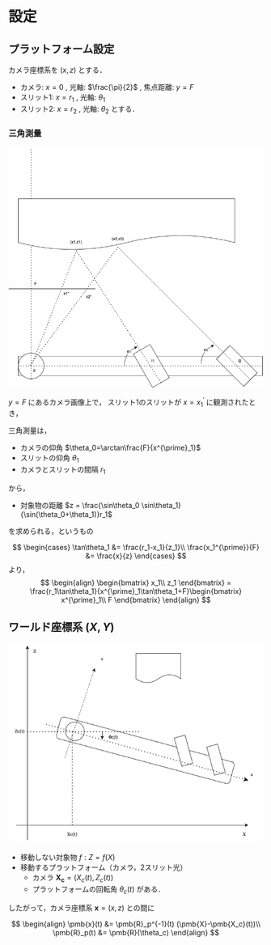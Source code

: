 # 設定

## プラットフォーム設定

カメラ座標系を $(x,z)$ とする．

- カメラ: $x=0$ , 光軸: $\frac{\pi}{2}$ , 焦点距離: $y=F$
- スリット1: $x=r_1$ , 光軸: $\theta_1$
- スリット2: $x=r_2$ , 光軸: $\theta_2$
とする．

### 三角測量

![LRF](laser_range_finder.drawio.png)

$y=F$ にあるカメラ画像上で，
スリット1のスリットが $x=x^{\prime}_1$ に観測されたとき，

三角測量は，
- カメラの仰角 $\theta_0=\arctan\frac{F}{x^{\prime}_1}$
- スリットの仰角 $\theta_1$
- カメラとスリットの間隔 $r_1$

から，
- 対象物の距離 $z = \frac{\sin\theta_0 \sin\theta_1}{\sin(\theta_0+\theta_1)}r_1$

を求められる，というもの

$$
\begin{cases}
\tan\theta_1 &= \frac{r_1-x_1}{z_1}\\
\frac{x_1^{\prime}}{F} &= \frac{x}{z}
\end{cases}
$$
より，
$$
\begin{align}
\begin{bmatrix}
x_1\\
z_1
\end{bmatrix} = \frac{r_1\tan\theta_1}{x^{\prime}_1\tan\theta_1+F}\begin{bmatrix}
x^{\prime}_1\\
F
\end{bmatrix}
\end{align}
$$

## ワールド座標系 $(X,Y)$

![PLATFORM](platform.drawio.png)

- 移動しない対象物 $f : Z=f(X)$
- 移動するプラットフォーム（カメラ，2スリット光）
  - カメラ $\pmb{X_c}=(X_c(t), Z_c(t))$
  - プラットフォームの回転角 $\theta_c(t)$
がある．

したがって，カメラ座標系 $\pmb{x}=(x,z)$ との間に

$$
\begin{align}
\pmb{x}(t) &= \pmb{R}_p^{-1}(t) (\pmb{X}-\pmb{X_c}(t))\\
\pmb{R}_p(t) &= \pmb{R}(\theta_c)
\end{align}
$$

